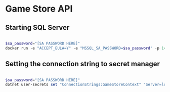 # Game Store API

## Starting SQL Server

```powershell

$sa_password="[SA PASSWORD HERE]"
docker run -e "ACCEPT_EULA=Y" -e "MSSQL_SA_PASSWORD=$sa_password" -p 1433:1433 -v sqlvolume:/var/opt/mssql -d --rm --name mssql mcr.microsoft.com/mssql/server:2022-latest
```

## Setting the connection string to secret manager

```powershell

$sa_password="[SA PASSWORD HERE]"
dotnet user-secrets set "ConnectionStrings:GameStoreContext" "Server=localhost;Database=GameStore;User Id=sa;Password=$sa_password;TrustServerCertificate=True"
```
